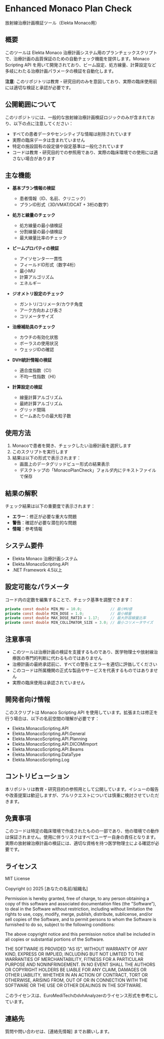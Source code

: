 # Enhanced Monaco Plan Check

放射線治療計画検証ツール（Elekta Monaco用）

## 概要

このツールは Elekta Monaco 治療計画システム用のプランチェックスクリプトで、治療計画の品質保証のための自動チェック機能を提供します。Monaco Scripting API を用いて開発されており、ビーム設定、処方線量、計算設定など多岐にわたる治療計画パラメータの検証を自動化します。

**注意**: このリポジトリは教育・研究目的のみを意図しており、実際の臨床使用前には適切な検証と承認が必要です。

## 公開範囲について

このリポジトリには、一般的な放射線治療計画検証ロジックのみが含まれており、以下の点に注意してください：

- すべての患者データやセンシティブな情報は削除されています
- 実際の臨床データは含まれていません
- 特定の施設固有の設定値や設定基準は一般化されています
- コードは教育・研究目的での参照用であり、実際の臨床環境での使用には適さない場合があります

## 主な機能

- **基本プラン情報の検証**
  - 患者情報（ID、名前、クリニック）
  - プランID形式（3D/VMAT/DCAT + 3桁の数字）

- **処方と線量のチェック**
  - 処方線量の最小値検証
  - 分割線量の最小値検証
  - 最大線量比率のチェック

- **ビームプロパティの検証**
  - アイソセンター一貫性
  - フィールドID形式（数字4桁）
  - 最小MU
  - 計算アルゴリズム
  - エネルギー

- **ジオメトリ設定のチェック**
  - ガントリ/コリメータ/カウチ角度
  - アーク方向および長さ
  - コリメータサイズ

- **治療補助具のチェック**
  - カウチの有効化状態
  - ボーラスの使用状況
  - ウェッジIDの確認

- **DVH統計情報の検証**
  - 適合度指数（CI）
  - 不均一性指数（HI）

- **計算設定の検証**
  - 線量計算アルゴリズム
  - 最終計算アルゴリズム
  - グリッド間隔
  - ビームあたりの最大粒子数

## 使用方法

1. Monacoで患者を開き、チェックしたい治療計画を選択します
2. このスクリプトを実行します
3. 結果は以下の形式で表示されます：
   - 画面上のデータグリッドビュー形式の結果表示
   - デスクトップの「MonacoPlanCheck」フォルダ内にテキストファイルで保存

## 結果の解釈

チェック結果は以下の重要度で表示されます：
- **エラー**：修正が必要な重大な問題
- **警告**：確認が必要な潜在的な問題
- **情報**：参考情報

## システム要件

- Elekta Monaco 治療計画システム
- Elekta.MonacoScripting.API
- .NET Framework 4.5以上

## 設定可能なパラメータ

コード内の定数を編集することで、チェック基準を調整できます：
```csharp
private const double MIN_MU = 10.0;             // 最小MU値
private const double MIN_DOSE = 1.0;            // 最小線量
private const double MAX_DOSE_RATIO = 1.17;     // 最大許容線量比率
private const double MIN_COLLIMATOR_SIZE = 3.0; // 最小コリメータサイズ
```

## 注意事項

- このツールは治療計画の検証を支援するものであり、医学物理士や放射線治療医の専門的判断に代わるものではありません
- 治療計画の最終承認前に、すべての警告とエラーを適切に評価してください
- このコードは所属機関の正式な製品やサービスを代表するものではありません
- 実際の臨床使用は承認されていません

## 開発者向け情報

このスクリプトは Monaco Scripting API を使用しています。拡張または修正を行う場合は、以下の名前空間の理解が必要です：
- Elekta.MonacoScripting.API
- Elekta.MonacoScripting.API.General
- Elekta.MonacoScripting.API.Planning
- Elekta.MonacoScripting.API.DICOMImport
- Elekta.MonacoScripting.API.Beams
- Elekta.MonacoScripting.DataType
- Elekta.MonacoScripting.Log

## コントリビューション

本リポジトリは教育・研究目的の参照用として公開しています。イシューの報告や改善提案は歓迎しますが、プルリクエストについては慎重に検討させていただきます。

## 免責事項

このコードは特定の臨床環境で作成されたものの一部であり、他の環境での動作は保証されません。使用に伴うリスクはすべてユーザー自身の責任となります。実際の放射線治療計画の検証には、適切な資格を持つ医学物理士による確認が必要です。

## ライセンス

MIT License

Copyright (c) 2025 [あなたの名前/組織名]

Permission is hereby granted, free of charge, to any person obtaining a copy
of this software and associated documentation files (the "Software"), to deal
in the Software without restriction, including without limitation the rights
to use, copy, modify, merge, publish, distribute, sublicense, and/or sell
copies of the Software, and to permit persons to whom the Software is
furnished to do so, subject to the following conditions:

The above copyright notice and this permission notice shall be included in all
copies or substantial portions of the Software.

THE SOFTWARE IS PROVIDED "AS IS", WITHOUT WARRANTY OF ANY KIND, EXPRESS OR
IMPLIED, INCLUDING BUT NOT LIMITED TO THE WARRANTIES OF MERCHANTABILITY,
FITNESS FOR A PARTICULAR PURPOSE AND NONINFRINGEMENT. IN NO EVENT SHALL THE
AUTHORS OR COPYRIGHT HOLDERS BE LIABLE FOR ANY CLAIM, DAMAGES OR OTHER
LIABILITY, WHETHER IN AN ACTION OF CONTRACT, TORT OR OTHERWISE, ARISING FROM,
OUT OF OR IN CONNECTION WITH THE SOFTWARE OR THE USE OR OTHER DEALINGS IN THE
SOFTWARE.

このライセンスは、EuroMediTechのdvhAnalyzerのライセンス形式を参考にしています。

## 連絡先

質問や問い合わせは、[連絡先情報] までお願いします。
